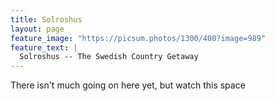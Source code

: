 ```yaml
---
title: Solroshus
layout: page
feature_image: "https://picsum.photos/1300/400?image=989"
feature_text: |
  Solroshus -- The Swedish Country Getaway
---
```


There isn't much going on here yet, but watch this space
